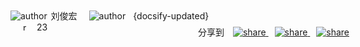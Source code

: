 <div style="width:800px; height: 25.5px">
    <div>
        <div class="footer-left" style="width:350px; height: 25.5px;">
            <img src="./pages/images/icons/edit-icon.ico" alt="author" title="author">
            <span class="footer-author" style="padding-left:2px" title="作者">
                刘俊宏
            </span>
            <img src="./pages/images/icons/clock-icon.ico" alt="author" title="author" style="padding-left:15px;">
            <span id="footer-last-modify" class="footer-last-modify" style="padding-left:8px" title="最新修改时间">
                {docsify-updated}
            </span>
            <img src="./pages/images/icons/read-count-icon.ico" alt="read count" title="阅读量" style="padding-left:20px; height:13px">
            <span class="footer-read-count" style="padding-left:5px" title="阅读量">
                23
            </span>
        </div>
        <div class="footer-right">
            <span class="footer-share" style="padding-left:300px;">分享到</span>
            <a href="" id="share-to-qq">
                <img src="./pages/images/icons/qq-icon.ico" alt="share" title="QQ"  style="padding-left:10px">
            </a>
            <a href="" id="share-to-wechat">
                <img src="./pages/images/icons/wechat-icon.ico" alt="share" title="微信"  style="padding-left:10px">
            </a>
            <a href="" id="share-to-weibo">
                <img src="./pages/images/icons/webo-icon.ico" alt="share" title="微博"  style="padding-left:10px">
            </a>
        </div>
    </div>
</div>

